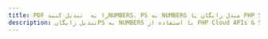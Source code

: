 ---title: PDF را به  تبدیل کنیدNUMBERS، PS به NUMBERS مبدل رایگان یا PHP SDKdescription: تبدیل رایگانPS به NUMBERS با استفاده از PHP Cloud APIs & SDK همچنین اسناد PDF را در Cloud ایجاد، ویرایش و رندر کنید.---
